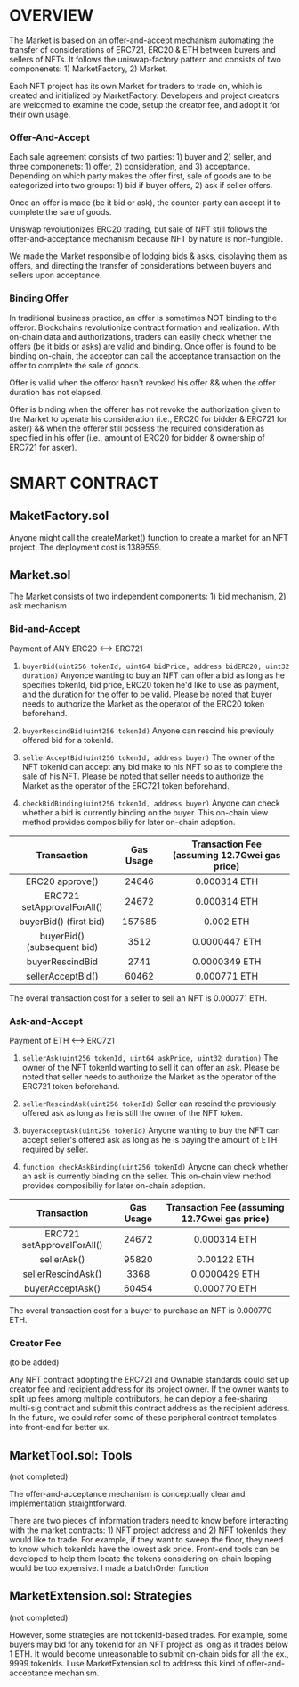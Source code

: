 # OVERVIEW
The Market is based on an offer-and-accept mechanism automating the transfer of considerations of ERC721, ERC20 & ETH between buyers and sellers of NFTs. It follows the uniswap-factory pattern and consists of two componenets: 1) MarketFactory, 2) Market.

Each NFT project has its own Market for traders to trade on, which is created and initialized by MarketFactory. Developers and project creators are welcomed to examine the code, setup the creator fee, and adopt it for their own usage. 

<!-- Currently, the proof-of-concept MarketFactory contract is running on Goerli Testnet. Feel free to interact with the smart contracts:  -->

<!-- In the future, governance tokens could be issued to incentivize adoption and on-chain governance.  -->

### Offer-And-Accept 
Each sale agreement consists of two parties: 1) buyer and 2) seller, and three componenets: 1) offer, 2) consideration, and 3) acceptance. Depending on which party makes the offer first, sale of goods are to be categorized into two groups: 1) bid if buyer offers, 2) ask if seller offers. 

Once an offer is made (be it bid or ask), the counter-party can accept it to complete the sale of goods.

Uniswap revolutionizes ERC20 trading, but sale of NFT still follows the offer-and-acceptance mechanism because NFT by nature is non-fungible. 

We made the Market responsible of lodging bids & asks, displaying them as offers, and directing the transfer of considerations between buyers and sellers upon acceptance.

### Binding Offer
In traditional business practice, an offer is sometimes NOT binding to the offeror. Blockchains revolutionize contract formation and realization. With on-chain data and authorizations, traders can easily check whether the offers (be it bids or asks) are valid and binding. Once offer is found to be binding on-chain, the acceptor can call the acceptance transaction on the offer to complete the sale of goods. 

Offer is valid when the offeror hasn't revoked his offer && when the offer duration has not elapsed. 

Offer is binding when the offerer has not revoke the authorization given to the Market to operate his consideration (i.e., ERC20 for bidder & ERC721 for asker) && when the offerer still possess the required consideration as specified in his offer (i.e., amount of ERC20 for bidder & ownership of ERC721 for asker).


# SMART CONTRACT

## MaketFactory.sol
Anyone might call the createMarket() function to create a market for an NFT project. The deployment cost is 1389559. 

## Market.sol
The Market consists of two independent components: 1) bid mechanism, 2) ask mechanism

### Bid-and-Accept
Payment of ANY ERC20 <--> ERC721

1) ```buyerBid(uint256 tokenId, uint64 bidPrice, address bidERC20, uint32 duration)```
Anyonce wanting to buy an NFT can offer a bid as long as he specifies tokenId, bid price, ERC20 token he'd like to use as payment, and the duration for the offer to be valid. Please be noted that buyer needs to authorize the Market as the operator of the ERC20 token beforehand.

2) ```buyerRescindBid(uint256 tokenId)```
Anyone can rescind his previouly offered bid for a tokenId.

3) ```sellerAcceptBid(uint256 tokenId, address buyer)```
The owner of the NFT tokenId can accept any bid make to his NFT so as to complete the sale of his NFT. Please be noted that seller needs to authorize the Market as the operator of the ERC721 token beforehand.

4) ```checkBidBinding(uint256 tokenId, address buyer)```
Anyone can check whether a bid is currently binding on the buyer. This on-chain view method provides composibiliy for later on-chain adoption.


| Transaction | Gas Usage| Transaction Fee (assuming 12.7Gwei gas price) |    
| :---: | :---: | :---: | 
| ERC20 approve() | 24646 | 0.000314 ETH |
| ERC721 setApprovalForAll() | 24672 | 0.000314 ETH |
| buyerBid() (first bid) | 157585 | 0.002 ETH |
| buyerBid() (subsequent bid) | 3512 | 0.0000447 ETH |
| buyerRescindBid | 2741 | 0.0000349 ETH |
| sellerAcceptBid() | 60462 | 0.000771 ETH

The overal transaction cost for a seller to sell an NFT is 0.000771 ETH.

### Ask-and-Accept
Payment of ETH <--> ERC721

1) ```sellerAsk(uint256 tokenId, uint64 askPrice, uint32 duration)```
The owner of the NFT tokenId wanting to sell it can offer an ask. Please be noted that seller needs to authorize the Market as the operator of the ERC721 token beforehand.

2) ```sellerRescindAsk(uint256 tokenId)```
Seller can rescind the previously offered ask as long as he is still the owner of the NFT token.

3) ```buyerAcceptAsk(uint256 tokenId)```
Anyone wanting to buy the NFT can accept seller's offered ask as long as he is paying the amount of ETH required by seller. 

4) ```function checkAskBinding(uint256 tokenId)```
Anyone can check whether an ask is currently binding on the seller. This on-chain view method provides composibiliy for later on-chain adoption.


| Transaction | Gas Usage | Transaction Fee (assuming 12.7Gwei gas price) |  
| :---: | :---: | :---: | 
| ERC721 setApprovalForAll() | 24672 | 0.000314 ETH |
| sellerAsk() | 95820 | 0.00122 ETH | 
| sellerRescindAsk() | 3368 | 0.0000429 ETH |
| buyerAcceptAsk() | 60454 | 0.000770 ETH |

The overal transaction cost for a buyer to purchase an NFT is 0.000770 ETH.

### Creator Fee
(to be added)

Any NFT contract adopting the ERC721 and Ownable standards could set up creator fee and recipient address for its project owner. If the owner wants to split up fees among multiple contributors, he can deploy a fee-sharing multi-sig contract and submit this contract address as the recipient address. In the future, we could refer some of these peripheral contract templates into front-end for better ux. 


## MarketTool.sol: Tools
(not completed)

The offer-and-acceptance mechanism is conceptually clear and implementation straightforward.

There are two pieces of information traders need to know before interacting with the market contracts: 1) NFT project address and 2) NFT tokenIds they would like to trade. For example, if they want to sweep the floor, they need to know which tokenIds have the lowest ask price. Front-end tools can be developed to help them locate the tokens considering on-chain looping would be too expensive. I made a batchOrder function

## MarketExtension.sol: Strategies
(not completed)

However, some strategies are not tokenId-based trades. For example, some buyers may bid for any tokenId for an NFT project as long as it trades below 1 ETH. It would become unreasonable to submit on-chain bids for all the ex., 9999 tokenIds. I use MarketExtension.sol to address this kind of offer-and-acceptance mechanism.
